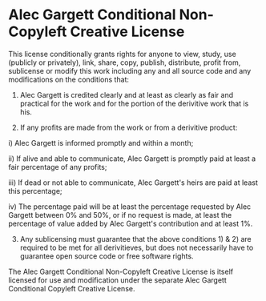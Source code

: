 # Alec Gargett Conditional Non-Copyleft Creative License
 
This license conditionally grants rights for anyone to view, study, use (publicly or privately), link, share, copy, publish, distribute, profit from, sublicense or modify this work including any and all source code and any modifications on the conditions that:

1) Alec Gargett is credited clearly and at least as clearly as fair and practical for the work and for the portion of the derivitive work that is his.

2) If any profits are made from the work or from a derivitive product:

i) Alec Gargett is informed promptly and within a month;

ii) If alive and able to communicate, Alec Gargett is promptly paid at least a fair percentage of any profits;

iii) If dead or not able to communicate, Alec Gargett's heirs are paid at least this percentage;

iv) The percentage paid will be at least the percentage requested by Alec Gargett between 0% and 50%, or if no request is made, at least the percentage of value added by Alec Gargett's contribution and at least 1%.

3) Any sublicensing must guarantee that the above conditions 1) & 2) are required to be met for all derivitieves, but does not necessarily have to guarantee open source code or free software rights.

The Alec Gargett Conditional Non-Copyleft Creative License is itself licensed for use and modification under the separate Alec Gargett Conditional Copyleft Creative License.